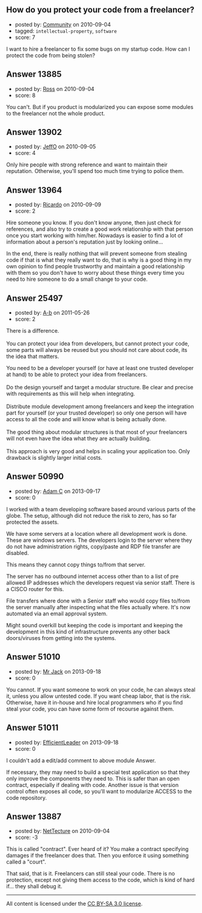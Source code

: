 ## How do you protect your code from a freelancer?

- posted by: [Community](https://stackexchange.com/users/-1/-1-community) on 2010-09-04
- tagged: `intellectual-property`, `software`
- score: 7

I want to hire a freelancer to fix some bugs on my startup code. How can I protect the code from being stolen?




## Answer 13885

- posted by: [Ross](https://stackexchange.com/users/-1/1390-ross) on 2010-09-04
- score: 8

You can't. But if you product is modularized you can expose some modules to the freelancer not the whole product.


## Answer 13902

- posted by: [JeffO](https://stackexchange.com/users/-1/1796-jeffo) on 2010-09-05
- score: 4

Only hire people with strong reference and want to maintain their reputation. Otherwise, you'll spend too much time trying to police them. 


## Answer 13964

- posted by: [Ricardo](https://stackexchange.com/users/-1/42-ricardo) on 2010-09-09
- score: 2

Hire someone you know. If you don't know anyone, then just check for references, and also try to create a good work relationship with that person once you start working with him/her. Nowadays is easier to find a lot of information about a person's reputation just by looking online... 

In the end, there is really nothing that will prevent someone from stealing code if that is what they really want to do, that is why is a good thing in my own opinion to find people trustworthy and maintain a good relationship with them so you don't have to worry about these things every time you need to hire someone to do a small change to your code. 


## Answer 25497

- posted by: [A-b](https://stackexchange.com/users/-1/10721-a-b) on 2011-05-26
- score: 2

There is a difference.<br><br>
You can protect your idea from developers, but cannot protect your code, some parts will always be reused but you should not care about code, its the idea that matters.

You need to be a developer yourself (or have at least one trusted developer at hand) to be able to protect your idea from freelancers.<br><br>
Do the design yourself and target a modular structure. Be clear and precise with requirements as this will help when integrating.<br><br>
Distribute module development among freelancers and keep the integration part for yourself (or your trusted developer) so only one person will have access to all the code and will know what is being actually done.<br><br>
 The good thing about modular structures is that most of your freelancers will not even have the idea what they are actually building. <br><br>
This approach is very good and helps in scaling your application too. Only drawback is slightly larger initial costs.


## Answer 50990

- posted by: [Adam C](https://stackexchange.com/users/-1/27921-adam-c) on 2013-09-17
- score: 0

I worked with a team developing software based around various parts of the globe. The setup, although did not reduce the risk to zero, has so far protected the assets.

We have some servers at a location where all development work is done. These are windows servers. The developers login to the server where they do not have administration rights, copy/paste and RDP file transfer are disabled. 

This means they cannot copy things to/from that server. 

The server has no outbound internet access other than to a list of pre allowed IP addresses which the developers request via senior staff. There is a CISCO router for this. 

File transfers where done with a Senior staff who would copy files to/from the server manually after inspecting what the files actually where. It's now automated via an email approval system. 

Might sound overkill but keeping the code is important and keeping the development in this kind of infrastructure prevents any other back doors/viruses from getting into the systems. 


## Answer 51010

- posted by: [Mr Jack](https://stackexchange.com/users/-1/27312-mr-jack) on 2013-09-18
- score: 0

<p>You cannot. If you want someone to work on your code, he can always steal it, unless you allow untested code. If you want cheap labor, that is the risk. Otherwise, have it in-house and hire local programmers who if you find steal your code, you can have some form of recourse against them. </p>



## Answer 51011

- posted by: [EfficientLeader](https://stackexchange.com/users/-1/27825-efficientleader) on 2013-09-18
- score: 0

<p>I couldn't add a edit/add comment to above module Answer.</p>

<p>If necessary, they may need to build a special test application so that they only improve the components they need to.  This is safer than an open contract, especially if dealing with code.    Another issue is that version control often exposes all code, so you'll want to modularize ACCESS to the code repository.</p>



## Answer 13887

- posted by: [NetTecture](https://stackexchange.com/users/-1/3350-nettecture) on 2010-09-04
- score: -3

This is called "contract". Ever heard of it? You make a contract specifying damages if the freelancer does that. Then you enforce it using something called a "court".

That said, that is it. Freelancers can still steal your code. There is no protection, except not giving them access to the code, which is kind of hard if... they shall debug it.



---

All content is licensed under the [CC BY-SA 3.0 license](https://creativecommons.org/licenses/by-sa/3.0/).
